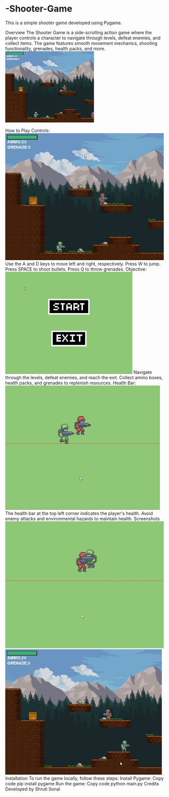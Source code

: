 # -Shooter-Game
This is a simple shooter game developed using Pygame.

Overview
The Shooter Game is a side-scrolling action game where the player controls a character to navigate through levels, defeat enemies, and collect items. The game features smooth movement mechanics, shooting functionality, grenades, health packs, and more.
![](Shooter1.gif)

How to Play
Controls:
![](Shooter2.gif)
Use the A and D keys to move left and right, respectively.
Press W to jump.
Press SPACE to shoot bullets.
Press Q to throw grenades.
Objective:
![](Shooter3.gif)
Navigate through the levels, defeat enemies, and reach the exit.
Collect ammo boxes, health packs, and grenades to replenish resources.
Health Bar:
![](Shooter4.gif)
The health bar at the top left corner indicates the player's health.
Avoid enemy attacks and environmental hazards to maintain health.
Screenshots
![](Shooter5.gif)
![](Shooter6.gif)
Installation
To run the game locally, follow these steps:
Install Pygame:
Copy code
pip install pygame
Run the game:
Copy code
python main.py
Credits
Developed by Shruti Sonal


